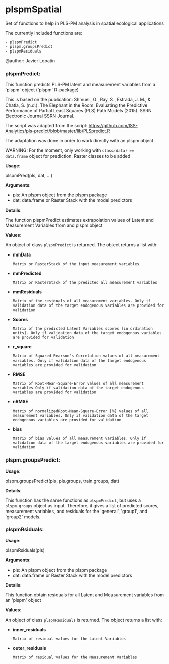 # plspmSpatial

Set of functions to help in PLS-PM analysis in spatial ecological applications

The currently included functions are:

    - plspmPredict
    - plspm.groupsPredict
    - plspmResiduals

@author: Javier Lopatin

### **plspmPredict**:

This function predicts PLS-PM latent and measurement variables from a 'plspm' object ('plspm' R-package)

This is based on the publication:
   Shmueli, G., Ray, S., Estrada, J. M., & Chatla, S. (n.d.). The Elephant in the Room:
   Evaluating the Predictive Performance of Partial Least Squares (PLS) Path Models (2015).
   SSRN Electronic Journal SSRN Journal.

The script was adapted from the script:
   <https://github.com/ISS-Analytics/pls-predict/blob/master/lib/PLSpredict.R>

The adaptation was done in order to work directly with an plspm object.

WARNING: For the moment, only working with <code>class(data) == data.frame</code> object for prediction. Raster classes to be added


**Usage**:

  plspmPred(pls, dat, ...)

**Arguments**:

-   pls: An plspm object from the plspm package
-   dat: data.frame or Raster Stack with the model predictors

**Details**:

The function plspmPredict estimates  extrapolation values of Latent and Measurement Variables from and plspm object

**Values**:

An object of class <code>plspmPredict</code> is returned. The object returns a list with:

-   **mmData**

        Matrix or RasterStack of the input measurement variables

-   **mmPredicted**

        Matrix or RasterStack of the predicted all measurement variables

-   **mmResiduals**

        Matrix of the residuals of all measurement variables. Only if validation data of the target endogenous variables are provided for validation

-   **Scores**

        Matrix of the predicted Latent Variables scores [in ordination units]. Only if validation data of the target endogenous variables are provided for validation

-   **r_square**

        Matrix of Squared Pearson's Correlation values of all measurement variables. Only if validation data of the target endogenous variables are provided for validation

-   **RMSE**

        Matrix of Root-Mean-Square-Error values of all measurement variables Only if validation data of the target endogenous variables are provided for validation

-   **nRMSE**

        Matrix of normalizedRoot-Mean-Square-Error [%] values of all measurement variables. Only if validation data of the target endogenous variables are provided for validation

-   **bias**

        Matrix of bias values of all measurement variables. Only if validation data of the target endogenous variables are provided for validation

### **plspm.groupsPredict**:

**Usage**:

  plspm.groupsPredict(pls, pls.groups, train.groups, dat)

  **Details**:

This function has the same functions as <code>plspmPredict</code>, but uses a <code>plspm.groups</code> object as input. Therefore, it gives a list of predicted scores, measurement variables, and residuals for the 'general', 'group1', and 'group2' models.

### **plspmRsiduals**:

**Usage**:

  plspmRsiduals(pls)

**Arguments**:

-   pls: An plspm object from the plspm package
-   dat: data.frame or Raster Stack with the model predictors

**Details**:

This function obtain residuals for all Latent and Measurement variables from an 'plspm' object

**Values**:

An object of class <code>plspmResiduals</code> is returned. The object returns a list with:

-   **inner_residuals**

        Matrix of residual values for the Latent Variables

-   **outer_residuals**

        Matrix of residual values for the Measurement Variables
